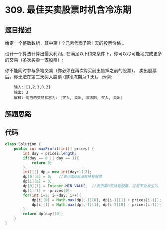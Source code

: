 # 309. 最佳买卖股票时机含冷冻期

## 题目描述
给定一个整数数组，其中第 i 个元素代表了第 i 天的股票价格 。​

设计一个算法计算出最大利润。在满足以下约束条件下，你可以尽可能地完成更多的交易（多次买卖一支股票）:

你不能同时参与多笔交易（你必须在再次购买前出售掉之前的股票）。
卖出股票后，你无法在第二天买入股票 (即冷冻期为 1 天)。
        示例:

        输入: [1,2,3,0,2]
        输出: 3 
        解释: 对应的交易状态为: [买入, 卖出, 冷冻期, 买入, 卖出]


## [解题思路](https://labuladong.gitbook.io/algo/bi-du-wen-zhang/tuan-mie-gu-piao-wen-ti)


## 代码
```java
class Solution {
    public int maxProfit(int[] prices) {
        int day = prices.length;
        if(day == 0 || day == 1){
            return 0;
        }
        int[][] dp = new int[day+1][2];
        dp[0][0] = 0;   //表示第0天没有持有股票
        dp[1][0] = 0;
        dp[0][1] = Integer.MIN_VALUE;  //表示第0天持有股票，这是不会发生的，所以用无穷小，后面取较大值时永远不会取到
        dp[1][1] = -prices[0];
        for(int i=2; i<=day; i++){
            dp[i][0] = Math.max(dp[i-1][0], dp[i-1][1] + prices[i-1]); //第i天股价对应数组i-1位置
            dp[i][1] = Math.max(dp[i-1][1], dp[i-2][0] - prices[i-1]);
        }
        return dp[day][0];
    }
}
```
